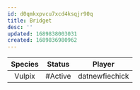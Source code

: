 ```yaml
---
id: d0qmkxpvcu7xcd4ksqjr90q
title: Bridget
desc: ''
updated: 1689838003031
created: 1689836980962
---
```

|Species|Status|Player|
|:-:|:-:|:-:|
| Vulpix | #Active | datnewfiechick |
<br/>

